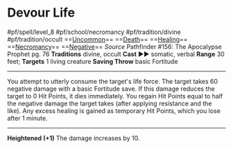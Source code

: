 # Devour Life
#pf/spell/level_8 #pf/school/necromancy #pf/tradition/divine #pf/tradition/occult
==[Uncommon](../../../Traits/Uncommon.md)== ==[Death](../../../Traits/Death.md)== ==[Healing](../../../Traits/Healing.md)== ==[Necromancy](../../../Traits/Necromancy.md)== ==[Negative](../../../Traits/Negative.md)==
*Source* Pathfinder #156: The Apocalypse Prophet pg. 76
**Traditions** divine, occult
**Cast** ►► somatic, verbal
**Range** 30 feet; **Targets** 1 living creature
**Saving Throw** basic Fortitude

---
You attempt to utterly consume the target's life force. The target takes 60 negative damage with a basic Fortitude save. If this damage reduces the target to 0 Hit Points, it dies immediately. You regain Hit Points equal to half the negative damage the target takes (after applying resistance and the like). Any excess healing is gained as temporary Hit Points, which you lose after 1 minute.

<hr>

**Heightened (+1)** The damage increases by 10.